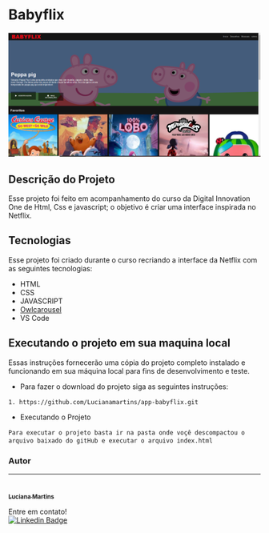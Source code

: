 # Babyflix

![Alt Text](https://github.com/Lucianamartins/app-babyflix/blob/main/babyflix/img/capaGit.png?raw=true)




## Descrição do Projeto
<p>
Esse projeto foi feito em acompanhamento do curso da Digital Innovation One de Html, Css e javascript; o objetivo é criar uma interface inspirada no Netflix.
 </p>
 
## Tecnologias

Esse projeto foi criado durante o curso recriando a interface da Netflix com as seguintes tecnologias:

-  HTML
-  CSS
-   JAVASCRIPT
- <a href="https://owlcarousel2.github.io/OwlCarousel2/">Owlcarousel</a>
-  VS Code

  
## Executando o projeto em sua maquina local

  
Essas instruções fornecerão uma cópia do projeto completo instalado e funcionando em sua máquina local para fins de desenvolvimento e teste.

* Para fazer o download do projeto siga as seguintes instruções:

```
1. https://github.com/Lucianamartins/app-babyflix.git
```


* Executando o Projeto
```
Para executar o projeto basta ir na pasta onde voçê descompactou o arquivo baixado do gitHub e executar o arquivo index.html
```
### Autor
---

<a href="https://github.com/WellingtonFreitas">
 <img style="border-radius: 100%;" src=https://avatars.githubusercontent.com/u/78090280?v=4" width="100px;" alt=""/>
 <br />
 <sub><b>Luciana Martins</b></sub></a> <a> 


Entre em contato!
</br>
[![Linkedin Badge](https://img.shields.io/badge/-LucianaMartins-blue?style=flat-square&logo=Linkedin&logoColor=white&link=https://www.linkedin.com/in/luciana-martins-20b522205/)](https://www.linkedin.com/in/wellington-freitas-43624283/) 
